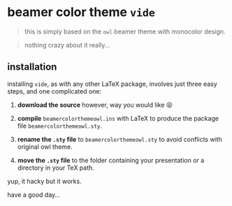 # beamer color theme `vide`

> this is simply based on the `owl` beamer theme with monocolor design.

> nothing crazy about it really…

## installation
installing `vide`, as with any other LaTeX package, involves just three easy steps, and one complicated one:

1. **download the source** however, way you would like 😝  

2. **compile** `beamercolorthemeowl.ins` with LaTeX to produce the package file `beamercolorthemeowl.sty`.


3. **rename the `.sty` file** to `beamercolorthemeowl.sty` to avoid conflicts with original owl theme.


4. **move the `.sty` file** to the folder containing your presentation or a directory in your TeX path.

yup, it hacky but it works.

have a good day…